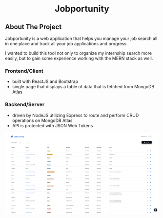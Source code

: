 

<br />
<div align="center">


  <h1 align="center">Jobportunity</h1>

</div>




## About The Project

Jobportunity is a web application that helps you manage your job search all in one place and track all your job applications and progress.

I wanted to build this tool not only to organize my internship search more easily, but to gain some experience working with the MERN stack as well. 



### Frontend/Client
  * built with ReactJS and Bootstrap
  * single page that displays a table of data that is fetched from MongoDB Atlas

### Backend/Server
  * driven by NodeJS utilizing Express to route and perform CRUD operations on MongoDB Atlas
  * API is protected with JSON Web Tokens




<img src="./jobportunityScreenshot.png" />

